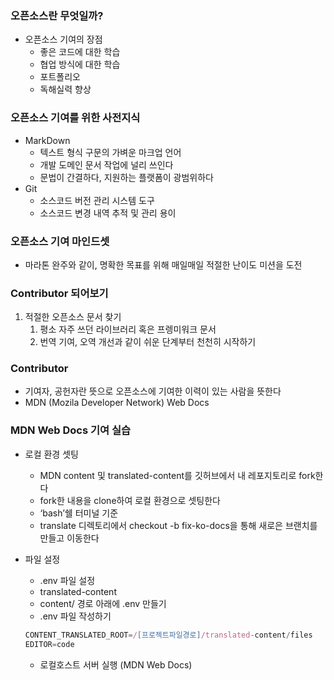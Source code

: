 ### 오픈소스란 무엇일까?

- 오픈소스 기여의 장점
    - 좋은 코드에 대한 학습
    - 협업 방식에 대한 학습
    - 포트폴리오
    - 독해실력 향상

### 오픈소스 기여를 위한 사전지식

- MarkDown
    - 텍스트 형식 구문의 가벼운 마크업 언어
    - 개발 도메인 문서 작업에 널리 쓰인다
    - 문법이 간결하다, 지원하는 플랫폼이 광범위하다
- Git
    - 소스코드 버전 관리 시스템 도구
    - 소스코드 변경 내역 추적 및 관리 용이

### 오픈소스 기여 마인드셋

- 마라톤 완주와 같이, 명확한 목표를 위해 매일매일 적절한 난이도 미션을 도전

### Contributor 되어보기

1. 적절한 오픈소스 문서 찾기
    1. 평소 자주 쓰던 라이브러리 혹은 프렝미워크 문서
    2. 번역 기여, 오역 개선과 같이 쉬운 단계부터 천천히 시작하기

### Contributor

- 기여자, 공헌자란 뜻으로 오픈소스에 기여한 이력이 있는 사람을 뜻한다
- MDN (Mozila Developer Network) Web Docs

### MDN Web Docs 기여 실습

- 로컬 환경 셋팅
    - MDN content 및 translated-content를 깃허브에서 내 레포지토리로 fork한다
    - fork한 내용을 clone하여 로컬 환경으로 셋팅한다
    - ‘bash’쉘 터미널 기준
    - translate 디렉토리에서 checkout -b fix-ko-docs을 통해 새로은 브랜치를 만들고 이동한다
- 파일 설정
    - .env 파일 설정
    - translated-content
    - content/ 경로 아래에 .env 만들기
    - .env 파일 작성하기
    
    ```jsx
    CONTENT_TRANSLATED_ROOT=/[프로젝트파일경로]/translated-content/files
    EDITOR=code
    ```
    
    - 로컬호스트 서버 실행 (MDN Web Docs)